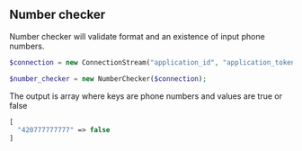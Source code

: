 ## Number checker

Number checker will validate format and an existence of input phone numbers.

```php
$connection = new ConnectionStream("application_id", "application_token");

$number_checker = new NumberChecker($connection);
```

The output is array where keys are phone numbers and values are true or false

```php
[
  "420777777777" => false
]
```

